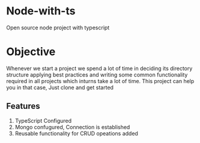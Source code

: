 # Node-with-ts
Open source node project with typescript

# Objective

Whenever we start a project we spend a lot of time in deciding its directory structure applying best practices and writing some common functionality required in all projects which inturns take a lot of time. This project can help you in that case, Just clone and get started 

## Features
1. TypeScript Configured
2. Mongo confugured, Connection is established 
3. Reusable functionality for CRUD opeations added